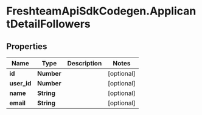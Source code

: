 # FreshteamApiSdkCodegen.ApplicantDetailFollowers

## Properties

| Name        | Type       | Description | Notes      |
| ----------- | ---------- | ----------- | ---------- |
| **id**      | **Number** |             | [optional] |
| **user_id** | **Number** |             | [optional] |
| **name**    | **String** |             | [optional] |
| **email**   | **String** |             | [optional] |
